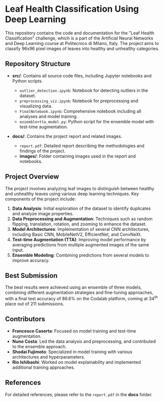 # Leaf Health Classification Using Deep Learning

This repository contains the code and documentation for the "Leaf Health Classification" challenge, which is a part of the Artificial Neural Networks and Deep Learning course at Politecnico di Milano, Italy. The project aims to classify 96x96 pixel images of leaves into healthy and unhealthy categories.

## Repository Structure

- **src/**: Contains all source code files, including Jupyter notebooks and Python scripts.
  - `outlier_detection.ipynb`: Notebook for detecting outliers in the dataset.
  - `preprocessing_viz.ipynb`: Notebook for preprocessing and visualizing data.
  - `FinalNotebook.ipynb`: Comprehensive notebook including all analyses and model training.
  - `ensemble+tta_model.py`: Python script for the ensemble model with test-time augmentation.

- **docs/**: Contains the project report and related images.
  - `report.pdf`: Detailed report describing the methodologies and findings of the project.
  - **images/**: Folder containing images used in the report and notebooks.

## Project Overview

The project involves analyzing leaf images to distinguish between healthy and unhealthy leaves using various deep learning techniques. Key components of the project include:

1. **Data Analysis**: Initial exploration of the dataset to identify duplicates and analyze image properties.
2. **Data Preprocessing and Augmentation**: Techniques such as random flipping, translation, rotation, and zooming to enhance the dataset.
3. **Model Architectures**: Implementation of several CNN architectures, including Basic CNN, MobileNetV2, EfficientNet, and ConvNeXt.
4. **Test-time Augmentation (TTA)**: Improving model performance by averaging predictions from multiple augmented images of the same input.
5. **Ensemble Modeling**: Combining predictions from several models to improve accuracy.

## Best Submission

The best results were achieved using an ensemble of three models, combining different augmentation strategies and fine-tuning approaches, with a final test accuracy of 86.6% on the Codalab platform, coming at $34^{th}$ place out of $211$ submissions.

## Contributors

- **Francesco Caserta**: Focused on model training and test-time augmentation.
- **Nuno Costa**: Led the data analysis and preprocessing, and contributed to the ensemble approach.
- **Shodai Fujimoto**: Specialized in model training with various architectures and hyperparameters.
- **Rio Ishibashi**: Worked on model explainability and implemented additional training approaches.

## References

For detailed references, please refer to the `report.pdf` in the **docs** folder.